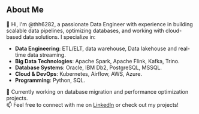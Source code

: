 ## About Me  

👋 Hi, I'm @thh6282, a passionate Data Engineer with experience in building scalable data pipelines, optimizing databases, and working with cloud-based data solutions. I specialize in:  

- **Data Engineering**: ETL/ELT, data warehouse, Data lakehouse and real-time data streaming.
- **Big Data Technologies**: Apache Spark, Apache Flink, Kafka, Trino. 
- **Database Systems**: Oracle, IBM Db2, PostgreSQL, MSSQL.  
- **Cloud & DevOps**: Kubernetes, Airflow, AWS, Azure.
- **Programming**: Python, SQL.

🚀 Currently working on database migration and performance optimization projects.  
📫 Feel free to connect with me on [LinkedIn](https://www.linkedin.com/in/tranhuyhoang1118/) or check out my projects!  

